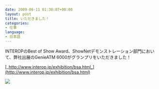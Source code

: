 ```yaml
---
date: 2009-06-11 01:38:07+00:00
layout: post
title: いただきました！
categories:
- 仕事
language:
- 日本語
---
```


INTEROPのBest of Show Award、ShowNetデモンストレーション部門において、弊社出展のGenieATM 6000がグランプリをいただきました！

[_http://www.interop.jp/exhibition/bsa.html_](http://www.interop.jp/exhibition/bsa.html)

![]({{site.baseurl}}/images/img_grandprix.gif)
